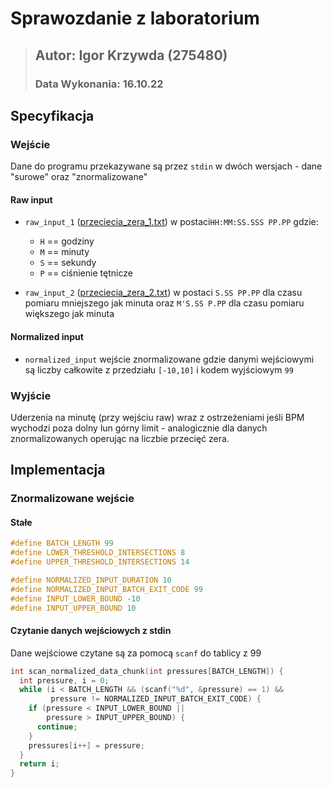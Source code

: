 # Sprawozdanie z laboratorium 

>## Autor: Igor Krzywda (275480)
>### Data Wykonania: 16.10.22


## Specyfikacja

### Wejście

Dane do programu przekazywane są przez `stdin` w dwóch wersjach - dane "surowe"
oraz "znormalizowane"

#### Raw input

* `raw_input_1` ([przeciecia_zera_1.txt](https://kcir.pwr.edu.pl/~mucha/PProg/Pomoce/przeciecia_zera1.txt)) 
    w postaci`HH:MM:SS.SSS PP.PP` gdzie:
    - `H` == godziny
    - `M` == minuty
    - `S` == sekundy
    - `P` == ciśnienie tętnicze

* `raw_input_2` ([przeciecia_zera_2.txt](https://kcir.pwr.edu.pl/~mucha/PProg/Pomoce/przeciecia_zera2.txt))
    w postaci `S.SS PP.PP` dla czasu pomiaru mniejszego jak minuta oraz `M'S.SS P.PP` dla
    czasu pomiaru większego jak minuta

#### Normalized input

* `normalized_input` wejście znormalizowane gdzie danymi wejściowymi są liczby
    całkowite z przedziału `[-10,10]` i kodem wyjściowym `99`

### Wyjście

Uderzenia na minutę (przy wejściu raw) wraz z ostrzeżeniami jeśli BPM wychodzi poza
dolny lun górny limit - analogicznie dla danych znormalizowanych operując na liczbie
przecięć zera.



## Implementacja

### Znormalizowane wejście

#### Stałe 

```c
#define BATCH_LENGTH 99
#define LOWER_THRESHOLD_INTERSECTIONS 8
#define UPPER_THRESHOLD_INTERSECTIONS 14

#define NORMALIZED_INPUT_DURATION 10
#define NORMALIZED_INPUT_BATCH_EXIT_CODE 99
#define INPUT_LOWER_BOUND -10
#define INPUT_UPPER_BOUND 10
```

#### Czytanie danych wejściowych z stdin

Dane wejściowe czytane są za pomocą `scanf` do tablicy z 99 

```c
int scan_normalized_data_chunk(int pressures[BATCH_LENGTH]) {
  int pressure, i = 0;
  while (i < BATCH_LENGTH && (scanf("%d", &pressure) == 1) &&
         pressure != NORMALIZED_INPUT_BATCH_EXIT_CODE) {
    if (pressure < INPUT_LOWER_BOUND ||
        pressure > INPUT_UPPER_BOUND) {
      continue;
    }
    pressures[i++] = pressure;
  }
  return i;
}
```

